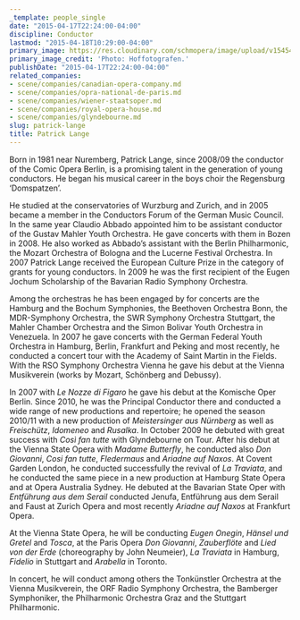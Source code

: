 ```yaml
---
_template: people_single
date: "2015-04-17T22:24:00-04:00"
discipline: Conductor
lastmod: "2015-04-18T10:29:00-04:00"
primary_image: https://res.cloudinary.com/schmopera/image/upload/v1545409169/media/webhook-uploads/1429367367182/Lange_Patrick-Foto_Hoffotografen.jpg.jpg
primary_image_credit: 'Photo: Hoffotografen.'
publishDate: "2015-04-17T22:24:00-04:00"
related_companies:
- scene/companies/canadian-opera-company.md
- scene/companies/opra-national-de-paris.md
- scene/companies/wiener-staatsoper.md
- scene/companies/royal-opera-house.md
- scene/companies/glyndebourne.md
slug: patrick-lange
title: Patrick Lange
---
```


Born in 1981 near Nuremberg, Patrick Lange, since 2008/09 the conductor of the Comic Opera Berlin, is a promising talent in the generation of young conductors. He began his musical career in the boys choir the Regensburg ‘Domspatzen’.

He studied at the conservatories of Wurzburg and Zurich, and in 2005 became a member in the Conductors Forum of the German Music Council. In the same year Claudio Abbado appointed him to be assistant conductor of the Gustav Mahler Youth Orchestra. He gave concerts with them in Bozen in 2008. He also worked as Abbado’s assistant with the Berlin Philharmonic, the Mozart Orchestra of Bologna and the Lucerne Festival Orchestra. In 2007 Patrick Lange received the European Culture Prize in the category of grants for young conductors. In 2009 he was the first recipient of the Eugen Jochum Scholarship of the Bavarian Radio Symphony Orchestra.

Among the orchestras he has been engaged by for concerts are the Hamburg and the Bochum Symphonies, the Beethoven Orchestra Bonn, the MDR-Symphony Orchestra, the SWR Symphony Orchestra Stuttgart, the Mahler Chamber Orchestra and the Sìmon Bolivar Youth Orchestra in Venezuela. In 2007 he gave concerts with the German Federal Youth Orchestra in Hamburg, Berlin, Frankfurt and Peking and most recently, he conducted a concert tour with the Academy of Saint Martin in the Fields. With the RSO Symphony Orchestra Vienna he gave his debut at the Vienna Musikverein (works by Mozart, Schönberg and Debussy).

In 2007 with *Le Nozze di Figaro* he gave his debut at the Komische Oper Berlin. Since 2010, he was the Principal Conductor there and conducted a wide range of new productions and repertoire; he opened the season 2010/11 with a new production of *Meistersinger aus Nürnberg* as well as *Freischütz*, *Idomeneo* and *Rusalka*. In October 2009 he debuted with great success with *Così fan tutte* with Glyndebourne on Tour. After his debut at the Vienna State Opera with *Madame Butterfly*, he conducted also *Don Giovanni*, *Cosi fan tutte*, *Fledermaus* and *Ariadne auf Naxos*. At Covent Garden London, he conducted successfully the revival of *La Traviata*, and he conducted the same piece in a new production at Hamburg State Opera and at Opera Australia Sydney. He debuted at the Bavarian State Oper with *Entführung aus dem Serail* conducted Jenufa, Entführung aus dem Serail and Faust at Zurich Opera and most recently *Ariadne auf Naxos* at Frankfurt Opera.

At the Vienna State Opera, he will be conducting *Eugen Onegin*, *Hänsel und Gretel* and *Tosca*, at the Paris Opera *Don Giovanni*, *Zauberflöte* and *Lied von der Erde* (choreography by John Neumeier), *La Traviata* in Hamburg, *Fidelio* in Stuttgart and *Arabella* in Toronto.

In concert, he will conduct among others the Tonkünstler Orchestra at the Vienna Musikverein, the ORF Radio Symphony Orchestra, the Bamberger Symphoniker, the Philharmonic Orchestra Graz and the Stuttgart Philharmonic.
